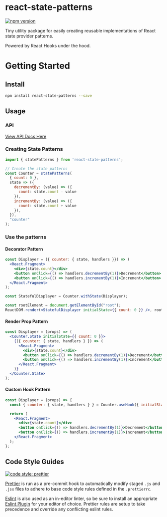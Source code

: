 # react-state-patterns
[![npm version](https://badge.fury.io/js/react-state-patterns.svg)](https://badge.fury.io/js/react-state-patterns)

Tiny utility package for easily creating reusable implementations of React state provider patterns.

Powered by React Hooks under the hood.

# Getting Started

## Install
```bash
npm install react-state-patterns --save
```

## Usage

### API
[View API Docs Here](https://github.com/mcclayton/react-state-patterns/blob/master/API.md)

### Creating State Patterns
```jsx
import { statePatterns } from 'react-state-patterns';

// Create the state patterns
const Counter = statePatterns(
  { count: 0 },
  state => ({
    decrementBy: (value) => ({
      count: state.count - value
    }),
    incrementBy: (value) => ({
      count: state.count + value
    }),
  }),
  "counter"
);
```

### Use the patterns

#### Decorator Pattern
```jsx
const Displayer = ({ counter: { state, handlers }}) => (
  <React.Fragment>
    <div>{state.count}</div>
    <button onClick={() => handlers.decrementBy(1)}>Decrement</button>
    <button onClick={() => handlers.incrementBy(1)}>Increment</button>
  </React.Fragment>
);

const StatefulDisplayer = Counter.withState(Displayer);

const rootElement = document.getElementById("root");
ReactDOM.render(<StatefulDisplayer initialState={{ count: 0 }} />, rootElement);
```

#### Render Prop Pattern
```jsx
const Displayer = (props) => (
  <Counter.State initialState={{ count: 0 }}>
    {({ counter: { state, handlers } }) => (
      <React.Fragment>
        <div>{state.count}</div>
        <button onClick={() => handlers.decrementBy(1)}>Decrement</button>
        <button onClick={() => handlers.incrementBy(1)}>Increment</button>
      </React.Fragment>
    )}
  </Counter.State>
);
```

#### Custom Hook Pattern
```jsx
const Displayer = (props) => {
  const { counter: { state, handlers } } = Counter.useHook({ initialState: { count: 0 } });

  return (
    <React.Fragment>
      <div>{state.count}</div>
      <button onClick={() => handlers.decrementBy(1)}>Decrement</button>
      <button onClick={() => handlers.incrementBy(1)}>Increment</button>
    </React.Fragment>
  );
};
```

## Code Style Guides
[![code style: prettier](https://img.shields.io/badge/code_style-prettier-ff69b4.svg?style=flat-square)](https://github.com/prettier/prettier)

[Prettier](https://prettier.io/) is run as a pre-commit hook to automatically
modify staged `.js` and `.jsx` files to adhere to base code style rules defined in the `.prettierrc`.

[Eslint](https://eslint.org/) is also used as an in-editor linter, so be sure to install
an appropriate [Eslint Plugin](https://eslint.org/docs/3.0.0/user-guide/integrations#editors) for your editor of choice.
Prettier rules are setup to take precedence and override any conflicting eslint rules.

